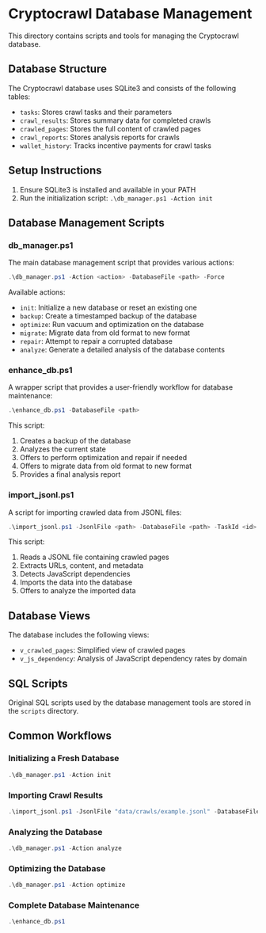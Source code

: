 # Cryptocrawl Database Management

This directory contains scripts and tools for managing the Cryptocrawl database.

## Database Structure

The Cryptocrawl database uses SQLite3 and consists of the following tables:

- `tasks`: Stores crawl tasks and their parameters
- `crawl_results`: Stores summary data for completed crawls
- `crawled_pages`: Stores the full content of crawled pages
- `crawl_reports`: Stores analysis reports for crawls
- `wallet_history`: Tracks incentive payments for crawl tasks

## Setup Instructions

1. Ensure SQLite3 is installed and available in your PATH
2. Run the initialization script: `.\db_manager.ps1 -Action init`

## Database Management Scripts

### db_manager.ps1

The main database management script that provides various actions:

```powershell
.\db_manager.ps1 -Action <action> -DatabaseFile <path> -Force
```

Available actions:

- `init`: Initialize a new database or reset an existing one
- `backup`: Create a timestamped backup of the database
- `optimize`: Run vacuum and optimization on the database
- `migrate`: Migrate data from old format to new format
- `repair`: Attempt to repair a corrupted database
- `analyze`: Generate a detailed analysis of the database contents

### enhance_db.ps1

A wrapper script that provides a user-friendly workflow for database maintenance:

```powershell
.\enhance_db.ps1 -DatabaseFile <path>
```

This script:
1. Creates a backup of the database
2. Analyzes the current state
3. Offers to perform optimization and repair if needed
4. Offers to migrate data from old format to new format
5. Provides a final analysis report

### import_jsonl.ps1

A script for importing crawled data from JSONL files:

```powershell
.\import_jsonl.ps1 -JsonlFile <path> -DatabaseFile <path> -TaskId <id> -CreateBackup
```

This script:
1. Reads a JSONL file containing crawled pages
2. Extracts URLs, content, and metadata
3. Detects JavaScript dependencies
4. Imports the data into the database
5. Offers to analyze the imported data

## Database Views

The database includes the following views:

- `v_crawled_pages`: Simplified view of crawled pages
- `v_js_dependency`: Analysis of JavaScript dependency rates by domain

## SQL Scripts

Original SQL scripts used by the database management tools are stored in the `scripts` directory.

## Common Workflows

### Initializing a Fresh Database

```powershell
.\db_manager.ps1 -Action init
```

### Importing Crawl Results

```powershell
.\import_jsonl.ps1 -JsonlFile "data/crawls/example.jsonl" -DatabaseFile "data/crawler.db"
```

### Analyzing the Database

```powershell
.\db_manager.ps1 -Action analyze
```

### Optimizing the Database

```powershell
.\db_manager.ps1 -Action optimize
```

### Complete Database Maintenance

```powershell
.\enhance_db.ps1
``` 